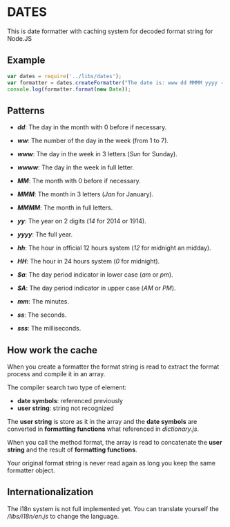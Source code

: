 # DATES

This is date formatter with caching system for decoded format string for Node.JS

## Example
```javascript
var dates = require('../libs/dates');
var formatter = dates.createFormatter("The date is: www dd MMMM yyyy - hh:mm:ss.sss $a");
console.log(formatter.format(new Date));
```

## Patterns
* ***dd***: The day in the month with 0 before if necessary.
* ***ww***: The number of  the day in the week (from 1 to 7).
* ***www***: The day in the week in 3 letters (*Sun* for Sunday).
* ***wwww***: The day in the week in full letter.
* ***MM***: The month with 0 before if necessary.
* ***MMM***: The month in 3 letters (*Jan* for January).
* ***MMMM***: The month in full letters.
* ***yy***: The year on 2 digits (*14* for 2014 or 1914).
* ***yyyy***: The full year.

* ***hh***: The hour in official 12 hours system (*12* for midnight an midday).
* ***HH***: The hour in 24 hours system (*0* for midnight).
* ***$a***: The day period indicator in lower case (*am* or *pm*).
* ***$A***: The day period indicator in upper case (*AM* or *PM*).
* ***mm***: The minutes.
* ***ss***: The seconds.
* ***sss***: The milliseconds.

## How work the cache
When you create a formatter the format string is read to extract the format process and compile it in an array.

The compiler search two type of element:
* **date symbols**: referenced previously
* **user string**: string not recognized

The **user string** is store as it in the array and the **date symbols** are converted in **formatting functions** what
referenced in *dictionary.js*.

When you call the method format, the array is read to concatenate the **user string** and the result of **formatting
functions**.

Your original format string is never read again as long you keep the same formatter object.

## Internationalization
The i18n system is not full implemented yet.
You can translate yourself the */libs/i18n/en.js* to change the language.

